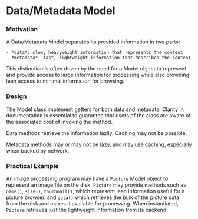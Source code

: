 # Data/Metadata Model

### Motivation

A Data/Metadata Model separates its provided information in two parts:

    - *data*: slow, heavyweight information that represents the content
    - *metadata*: fast, lightweight information that describes the content

This distinction is often driven by the need for a Model object to represent
and provide access to large information for processing while also providing 
lean access to minimal information for browsing.

### Design

The Model class implement getters for both data and metadata. Clarity
in documentation is essential to guarantee that users of the class 
are aware of the associated cost of invoking the method.

Data methods retrieve the information lazily. Caching may not be possible,

Metadata methods may or may not be lazy, and may use caching, especially
when backed by network.

### Practical Example

An image processing program may have a `Picture` Model object
to represent an image file on the disk. `Picture` may provide methods 
such as `name()`, `size()`, `thumbnail()`, which represent lean 
information useful for a picture browser, and `data()` which retrieves
the bulk of the picture data from the disk and makes it available for
processing. When instantiated, `Picture` retrieves just the lightweight 
information from its backend.
